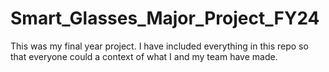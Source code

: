 # Smart_Glasses_Major_Project_FY24
This was my final year project. I have included everything in this repo so that everyone could a context of what I and my team have made.
